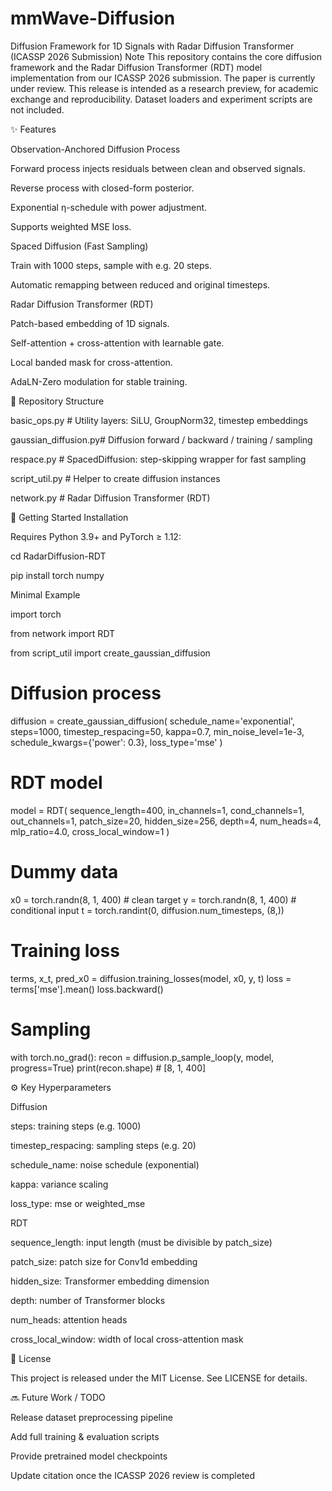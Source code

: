 # mmWave-Diffusion
Diffusion Framework for 1D Signals with Radar Diffusion Transformer (ICASSP 2026 Submission)
Note
This repository contains the core diffusion framework and the Radar Diffusion Transformer (RDT) model implementation from our ICASSP 2026 submission.
The paper is currently under review.
This release is intended as a research preview, for academic exchange and reproducibility.
Dataset loaders and experiment scripts are not included.

✨ Features

Observation-Anchored Diffusion Process

Forward process injects residuals between clean and observed signals.

Reverse process with closed-form posterior.

Exponential η-schedule with power adjustment.

Supports weighted MSE loss.

Spaced Diffusion (Fast Sampling)

Train with 1000 steps, sample with e.g. 20 steps.

Automatic remapping between reduced and original timesteps.

Radar Diffusion Transformer (RDT)

Patch-based embedding of 1D signals.

Self-attention + cross-attention with learnable gate.

Local banded mask for cross-attention.

AdaLN-Zero modulation for stable training.

📂 Repository Structure

basic_ops.py         # Utility layers: SiLU, GroupNorm32, timestep embeddings

gaussian_diffusion.py# Diffusion forward / backward / training / sampling

respace.py           # SpacedDiffusion: step-skipping wrapper for fast sampling

script_util.py       # Helper to create diffusion instances

network.py           # Radar Diffusion Transformer (RDT)

🚀 Getting Started
Installation

Requires Python 3.9+ and PyTorch ≥ 1.12:

cd RadarDiffusion-RDT

pip install torch numpy

Minimal Example

import torch

from network import RDT

from script_util import create_gaussian_diffusion

# Diffusion process
diffusion = create_gaussian_diffusion(
    schedule_name='exponential',
    steps=1000,
    timestep_respacing=50,
    kappa=0.7,
    min_noise_level=1e-3,
    schedule_kwargs={'power': 0.3},
    loss_type='mse'
)

# RDT model
model = RDT(
    sequence_length=400,
    in_channels=1,
    cond_channels=1,
    out_channels=1,
    patch_size=20,
    hidden_size=256,
    depth=4,
    num_heads=4,
    mlp_ratio=4.0,
    cross_local_window=1
)

# Dummy data
x0 = torch.randn(8, 1, 400)   # clean target
y  = torch.randn(8, 1, 400)   # conditional input
t  = torch.randint(0, diffusion.num_timesteps, (8,))

# Training loss
terms, x_t, pred_x0 = diffusion.training_losses(model, x0, y, t)
loss = terms['mse'].mean()
loss.backward()

# Sampling
with torch.no_grad():
    recon = diffusion.p_sample_loop(y, model, progress=True)
print(recon.shape)  # [8, 1, 400]

⚙️ Key Hyperparameters

Diffusion

steps: training steps (e.g. 1000)

timestep_respacing: sampling steps (e.g. 20)

schedule_name: noise schedule (exponential)

kappa: variance scaling

loss_type: mse or weighted_mse

RDT

sequence_length: input length (must be divisible by patch_size)

patch_size: patch size for Conv1d embedding

hidden_size: Transformer embedding dimension

depth: number of Transformer blocks

num_heads: attention heads

cross_local_window: width of local cross-attention mask

📜 License

This project is released under the MIT License. See LICENSE
 for details.

🔜 Future Work / TODO

 Release dataset preprocessing pipeline

 Add full training & evaluation scripts

 Provide pretrained model checkpoints

 Update citation once the ICASSP 2026 review is completed
